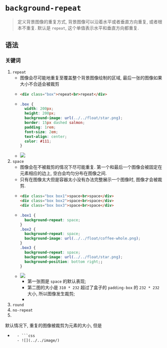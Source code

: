 # `background-repeat`
> 定义背景图像的重复方式, 背景图像可以沿着水平或者垂直方向重复, 或者根本不重复. 默认是 `repeat`, 这个单值表示水平和垂直方向都重复.
## 语法
### 关键词
1. `repeat`
    - 图像会尽可能地重复至覆盖整个背景图像绘制的区域, 最后一张的图像如果大小不合适会被裁剪
    - ```html
      <div class="box">repeat<br>repeat</div>
    - ```css
      .box {
        width: 200px;
        height: 200px;
        background-image: url(../../float/star.png);
        border: 15px dashed salmon;
        padding: 1rem;
        font-size: 2em;
        text-align: center;
        color: #111;
      }
    - ![](../../image/Snipaste_2022-03-17_21-19-38.png)
1. `space`
    - 图像会在不被裁剪的情况下尽可能重复. 第一个和最后一个图像会被固定在元素相应的边上, 空白会均匀分布在图像之间.
    - 只有在图像太大但是容器太小没有办法完整展示一个图像时, 图像才会被裁剪.
    - ```html
      <div class="box box1">space<br>space</div>
      <div class="box box2">space<br>space</div>
      <div class="box box3">space<br>space</div>
    - ```css
      .box1 {
        background-repeat: space;
      }
      .box2 {
        background-repeat: space;
        background-image: url(../../float/coffee-whole.png);
      }
      .box3 {
        background-repeat: space;
        background-image: url(../../float/star.png);
        background-position: bottom right;;
      }
    - ![](../../image/Snipaste_2022-03-17_21-43-35.png)
      - 第一张图是 `space` 的默认表现;
      - 第二图的大小是 `310 * 232` 超过了盒子的 `padding-box` 的 `232 * 232` 大小, 所以图像发生裁剪;
      -  
1. `round`
1. `no-repeat`
1. 
默认情况下, 重复的图像被裁剪为元素的大小, 但是



- ```html
    - ```css
    - ![](../../image/)